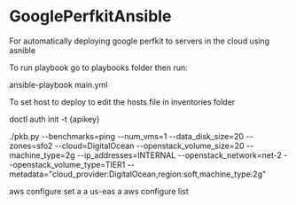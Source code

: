 # GooglePerfkitAnsible
For automatically deploying google perfkit to servers in the cloud using asnible

To run playbook go to playbooks folder then run:

ansible-playbook main.yml

To set host to deploy to edit the hosts file in inventories folder

doctl auth init -t {apikey}

./pkb.py --benchmarks=ping --num_vms=1 --data_disk_size=20 --zones=sfo2 --cloud=DigitalOcean --openstack_volume_size=20 --machine_type=2g --ip_addresses=INTERNAL --openstack_network=net-2 --openstack_volume_type=TIER1 --metadata="cloud_provider:DigitalOcean,region:soft,machine_type:2g"

aws configure set a a us-eas a
aws configure list
